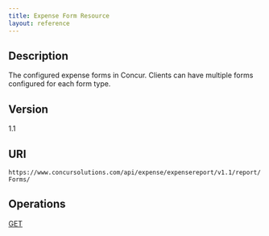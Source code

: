 ```yaml
---
title: Expense Form Resource 
layout: reference
---
```


## Description
The configured expense forms in Concur. Clients can have multiple forms configured for each form type.

## Version
1.1

## URI
`https://www.concursolutions.com/api/expense/expensereport/v1.1/report/Forms/ `

## Operations
[GET][1]  



[1]: /api-reference/expense/expense-report/expense-form-resource/expense-form-resource-get.html

